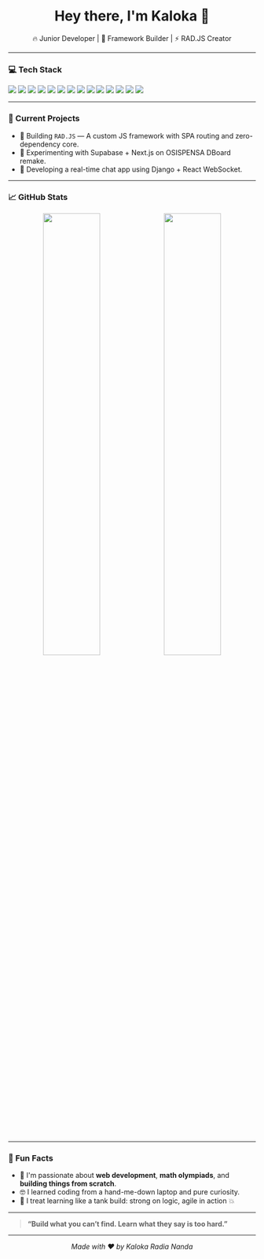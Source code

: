 <h1 align="center">Hey there, I'm Kaloka 👋</h1>

<p align="center">
  🔥 Junior Developer | 🧠 Framework Builder | ⚡ RAD.JS Creator
</p>

---

### 💻 Tech Stack
<p>
  <img src="https://img.shields.io/badge/-HTML5-E34F26?logo=html5&logoColor=white&style=flat" />
  <img src="https://img.shields.io/badge/-CSS3-1572B6?logo=css3&logoColor=white&style=flat" />
  <img src="https://img.shields.io/badge/-JavaScript-F7DF1E?logo=javascript&logoColor=black&style=flat" />
  <img src="https://img.shields.io/badge/-TypeScript-3178C6?logo=typescript&logoColor=white&style=flat" />
  <img src="https://img.shields.io/badge/-Python-3776AB?logo=python&logoColor=white&style=flat" />
  <img src="https://img.shields.io/badge/-Node.js-339933?logo=nodedotjs&logoColor=white&style=flat" />
  <img src="https://img.shields.io/badge/-React-61DAFB?logo=react&logoColor=black&style=flat" />
  <img src="https://img.shields.io/badge/-Next.js-000000?logo=next.js&logoColor=white&style=flat" />
  <img src="https://img.shields.io/badge/-Vite-646CFF?logo=vite&logoColor=white&style=flat" />
  <img src="https://img.shields.io/badge/-TailwindCSS-38B2AC?logo=tailwind-css&logoColor=white&style=flat" />
  <img src="https://img.shields.io/badge/-Django-092E20?logo=django&logoColor=white&style=flat" />
  <img src="https://img.shields.io/badge/-MySQL-4479A1?logo=mysql&logoColor=white&style=flat" />
  <img src="https://img.shields.io/badge/-Git-F05032?logo=git&logoColor=white&style=flat" />
  <img src="https://img.shields.io/badge/-GitHub-181717?logo=github&logoColor=white&style=flat" />
</p>


---

### 🚧 Current Projects
- 🔨 Building `RAD.JS` — A custom JS framework with SPA routing and zero-dependency core.
- 🧪 Experimenting with Supabase + Next.js on OSISPENSA DBoard remake.
- 💬 Developing a real-time chat app using Django + React WebSocket.

---

### 📈 GitHub Stats

<p align="center">
  <img width="48%" src="https://github-readme-stats.vercel.app/api?username=kalokaradia&show_icons=true&theme=tokyonight" />
  <img width="48%" src="https://github-readme-streak-stats.herokuapp.com/?user=kalokaradia&theme=tokyonight" />
</p>

---

### 🎯 Fun Facts
- 🔎 I'm passionate about **web development**, **math olympiads**, and **building things from scratch**.
- 🤓 I learned coding from a hand-me-down laptop and pure curiosity.
- 🧠 I treat learning like a tank build: strong on logic, agile in action 💥

---

> **“Build what you can’t find. Learn what they say is too hard.”**

---

<p align="center">
  <em>Made with ❤️ by Kaloka Radia Nanda</em>
</p>
